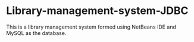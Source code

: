 # Library-management-system-JDBC
This is a library management system formed using NetBeans IDE and MySQL as the database.
